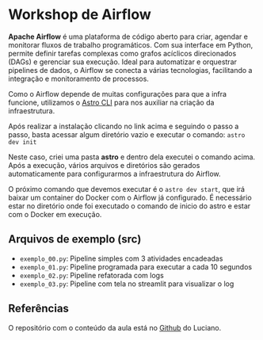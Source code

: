 # Workshop de Airflow

**Apache Airflow** é uma plataforma de código aberto para criar, agendar e monitorar fluxos de trabalho programáticos. Com sua interface em Python, permite definir tarefas complexas como grafos acíclicos direcionados (DAGs) e gerenciar sua execução. Ideal para automatizar e orquestrar pipelines de dados, o Airflow se conecta a várias tecnologias, facilitando a integração e monitoramento de processos.

Como o Airflow depende de muitas configurações para que a infra funcione, utilizamos o [Astro CLI](https://www.astronomer.io/docs/astro/cli/install-cli?tab=windowswithwinget#install-the-astro-cli) para nos auxiliar na criação da infraestrutura.

Após realizar a instalação clicando no link acima e seguindo o passo a passo, basta acessar algum diretório vazio e executar o comando:
`astro dev init`

Neste caso, criei uma pasta **astro** e dentro dela executei o comando acima. Após a execução, vários arquivos e diretórios são gerados automaticamente para configurarmos a infraestrutura do Airflow.

O próximo comando que devemos executar é o `astro dev start`, que irá baixar um container do Docker com o Airflow já configurado. É necessário estar no diretório onde foi executado o comando de inicio do astro e estar com o Docker em execução.

## Arquivos de exemplo (src)

- `exemplo_00.py`: Pipeline simples com 3 atividades encadeadas
- `exemplo_01.py`: Pipeline programada para executar a cada 10 segundos
- `exemplo_02.py`: Pipeline refatorada com logs
- `exemplo_03.py`: Pipeline com tela no streamlit para visualizar o log

## Referências

O repositório com o conteúdo da aula está no [Github](https://github.com/lvgalvao/data-engineering-roadmap/tree/main/04-workflow-orchestration-deploy-airflow) do Luciano.
